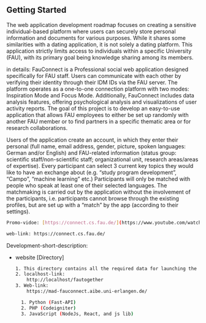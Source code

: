 ## Getting Started

The web application development roadmap focuses on creating a sensitive individual-based platform where users can securely store personal information and documents for various purposes. While it shares some similarities with a dating application, it is not solely a dating platform. This application strictly limits access to individuals within a specific University (FAU), with its primary goal being knowledge sharing among its members.


in details:
FauConnect is a Professional social web application designed specifically for FAU staff. Users can communicate with each other by verifying their identity through their IDM IDs via the FAU server. The platform operates as a one-to-one connection platform with two modes: Inspiration Mode and Focus Mode. Additionally, FauConnect includes data analysis features, offering psychological analysis and visualizations of user activity reports.
The goal of this project is to develop an easy-to-use application that allows FAU employees to either be set up randomly with another FAU member or to find partners in a specific thematic area or for research collaborations.

Users of the application create an account, in which they enter their personal (full name, email address, gender, picture, spoken languages: German and/or English) and FAU-related information (status group: scientific staff/non-scientific staff; organizational unit, research areas/areas of expertise). Every participant can select 3 current key topics they would like to have an exchange about (e.g. “study program development”, “Campo”, “machine learning” etc.) Participants will only be matched with people who speak at least one of their selected languages. The matchmaking is carried out by the application without the involvement of the participants, i.e. participants cannot browse through the existing profiles, but are set up with a “match” by the app (according to their settings).



  ```sh
Promo-vidoe: [https://connect.cs.fau.de/](https://www.youtube.com/watch?v=Dk0Kk1C3ULE)
  ```
  ```sh
web-link: https://connect.cs.fau.de/
  ```


Development-short-description: 
* website [Directory]
  ```sh
  1. This directory contains all the required data for launching the client-view web application.
  2. localhost-link: 
      http://localhost/fautogether
  3. Web-link:
      https://mad-fauconnect.aibe.uni-erlangen.de/
  ```


  ```sh
    1. Python (Fast-API)
    2. PHP (Codeigniter)
    3. JavaScript (NodeJs, React, and js lib)
  ```
